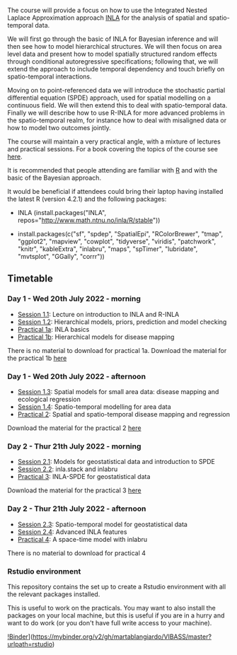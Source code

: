 
The course will provide a focus on how to use the Integrated Nested Laplace Approximation approach [INLA](https://www.r-inla.org/) for the analysis of spatial and spatio-temporal data.

We will first go through the basic of INLA for Bayesian inference and will then see how to model hierarchical structures. We will then focus on area level data and present how to model spatially structured random effects through conditional autoregressive specifications; following that, we will extend the approach to include temporal dependency and touch briefly on spatio-temporal interactions.

Moving on to point-referenced data we will introduce the stochastic partial differential equation (SPDE) approach, used for spatial modelling on a continuous field. We will then extend this to deal with spatio-temporal data. Finally we will describe how to use R-INLA for more advanced problems in the spatio-temporal realm, for instance how to deal with misaligned data or how to model two outcomes jointly.

The course will maintain a very practical angle, with a mixture of lectures and practical sessions. For a book covering the topics of the course see [here](https://onlinelibrary.wiley.com/doi/book/10.1002/9781118950203). 

It is recommended that people attending are familiar with [R](https://www.r-project.org/) and with the basic of the Bayesian approach.

It would be beneficial if attendees could bring their laptop having installed the latest R (version 4.2.1) and the following packages:

- INLA (install.packages("INLA", repos="http://www.math.ntnu.no/inla/R/stable"))

- install.packages(c("sf", "spdep", "SpatialEpi", "RColorBrewer", "tmap", "ggplot2", "mapview", "cowplot", "tidyverse", "viridis", "patchwork", "knitr", "kableExtra", "inlabru", "maps", "spTimer", "lubridate", "mvtsplot", "GGally", "corrr"))

## Timetable
### Day 1 - Wed 20th July 2022 - morning

- [Session 1.1](Session1.1): Lecture on introduction to INLA and R-INLA
- [Session 1.2](Session1.2): Hierarchical models, priors, prediction and model checking
- [Practical 1a](Practical1a): INLA basics 
- [Practical 1b](Practical1b): Hierarchical models for disease mapping

There is no material to download for practical 1a. 
Download the material for the practical 1b [here](Practical1b/Practical1b.zip)

### Day 1 - Wed 20th July 2022 - afternoon

- [Session 1.3](Session1.3): Spatial models for small area data: disease mapping and ecological regression
- [Session 1.4](Session1.4): Spatio-temporal modelling for area data
- [Practical 2](Practical2): Spatial and spatio-temporal disease mapping and regression

Download the material for the practical 2 [here](Practical2/Practical2.zip)

### Day 2 - Thur 21th July 2022 - morning

- [Session 2.1](Session2.1): Models for geostatistical data and introduction to SPDE
- [Session 2.2](Session2.2): inla.stack and inlabru
- [Practical 3](Practical3): INLA-SPDE for geostatistical data

Download the material for the practical 3 [here](Practical3/temperature.croatia.Rdata)

### Day 2 - Thur 21th July 2022 - afternoon

- [Session 2.3](Session2.3): Spatio-temporal model for geostatistical data
- [Session 2.4](Session2.4): Advanced INLA features
- [Practical 4](Practical4): A space-time model with inlabru

There is no material to download for practical 4


### Rstudio environment

This repository contains the set up to create a Rstudio environment with all the relevant packages installed.

This is useful to work on the practicals. You may want to also install the packages on your local machine, but this is useful if you are in a hurry and want to do work (or you don't have full write access to your machine).

[!Binder](https://mybinder.org/badge_logo.svg)](https://mybinder.org/v2/gh/martablangiardo/VIBASS/master?urlpath=rstudio)
